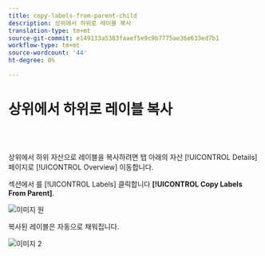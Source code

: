 ```yaml
---
title: copy-labels-from-parent-child
description: 상위에서 하위로 레이블 복사
translation-type: tm+mt
source-git-commit: e149133a5383faaef5e9c9b7775ae36e633ed7b1
workflow-type: tm+mt
source-wordcount: '44'
ht-degree: 0%

---
```



# 상위에서 하위로 레이블 복사

<br> 

상위에서 하위 자산으로 레이블을 복사하려면 탭 아래의 자산 [!UICONTROL Details] 페이지로 [!UICONTROL Overview] 이동합니다.

섹션에서 를 [!UICONTROL Labels] 클릭합니다 **[!UICONTROL Copy Labels From Parent]**.

![이미지 원](/help/sky/assets/labels/copy-labels-from-parent-to-child/copy-labels-from-parent-to-child-1.jpg)

복사된 레이블은 자동으로 채워집니다.

![이미지 2](/help/sky/assets/labels/copy-labels-from-parent-to-child/copy-labels-from-parent-to-child-2.jpg)
